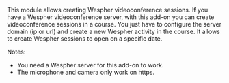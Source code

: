 This module allows creating Wespher videoconference sessions. If you have a Wespher videoconference server, with this add-on you can create videoconference sessions in a course. You just have to configure the server domain (ip or url) and create a new Wespher activity in the course. It allows to create Wespher sessions to open on a specific date.

Notes:
- You need a Wespher server for this add-on to work.
- The microphone and camera only work on https.
